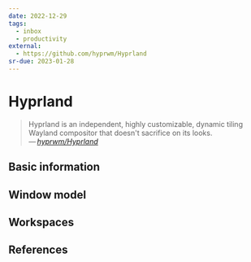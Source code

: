 ```yaml
---
date: 2022-12-29
tags:
  - inbox
  - productivity
external:
  - https://github.com/hyprwm/Hyprland
sr-due: 2023-01-28
---
```


# Hyprland

> Hyprland is an independent, highly customizable, dynamic tiling Wayland
> compositor that doesn't sacrifice on its looks.\
> — <cite>[hyprwm/Hyprland](https://github.com/hyprwm/Hyprland)</cite>

## Basic information

## Window model

## Workspaces

## References
